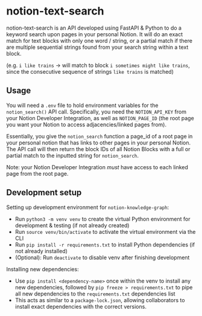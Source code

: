 # notion-text-search
notion-text-search is an API developed using FastAPI & Python to do a keyword search upon pages in your personal Notion. It will do an exact match for text blocks with only one word / string, or a partial match if there are multiple sequential strings found from your search string within a text block.

(e.g. `i like trains` -> will match to block `i sometimes might like trains`, since the consecutive sequence of strings `like trains` is matched)

## Usage
You will need a `.env` file to hold environment variables for the `notion_search()` API call. Specifically, you need the `NOTION_API_KEY` from your Notion Developer Integration, as well as `NOTION_PAGE_ID` (the root page you want your Notion to access adjacencies/linked pages from). 

Essentially, you give the `notion_search` function a page_id of a root page in your personal notion that has links to other pages in your personal Notion. The API call will then return the block IDs of all Notion Blocks with a full or partial match to the inputted string for `notion_search`. 

Note: your Notion Developer Integration *must* have access to each linked page from the root page.

## Development setup 
Setting up development environment for `notion-knowledge-graph`:
- Run `python3 -m venv venv` to create the virtual Python environment for development & testing (if not already created)
- Run `source venv/bin/activate` to activate the virtual environment via the CLI
- Run `pip install -r requirements.txt` to install Python dependencies (if not already installed)
- (Optional): Run `deactivate` to disable venv after finishing development 

Installing new dependencies: 
- Use `pip install <dependency-name>` once within the venv to install any new dependencies, followed by `pip freeze > requirements.txt` to pipe all new dependencies to the `requirements.txt` dependencies list 
- This acts as similar to a `package-lock.json`, allowing collaborators to install exact dependencies with the correct versions.
